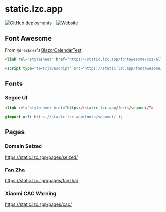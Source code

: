 # static.lzc.app

![GitHub deployments](https://img.shields.io/github/deployments/lzcapp/static.lzc.app/github-pages?style=for-the-badge) &ensp; ![Website](https://img.shields.io/website?url=https%3A%2F%2Fstatic.lzc.app%2F&style=for-the-badge&label=static.lzc.app)
 
## Font Awesome

From `@dreckner`'s [BlazorCalendarTest](https://github.com/dreckner/BlazorCalendarTest)

```html
<link rel="stylesheet" href="https://static.lzc.app/fontawesome/css/all.min.css">
 ```

```html
<script type="text/javascript" src="https://static.lzc.app/fontawesome/js/all.min.js"></script>
```

## Fonts

### Segoe UI

```html
<link rel="stylesheet href="https://static.lzc.app/fonts/segoeui/">
```

```css
@import url('https://static.lzc.app/fonts/segoeui/');
```

## Pages 

### Domain Seized

<https://static.lzc.app/pages/seized/>

### Fan Zha

<https://static.lzc.app/pages/fanzha/>

### Xiaomi CAC Warning

<https://static.lzc.app/pages/cac/>
